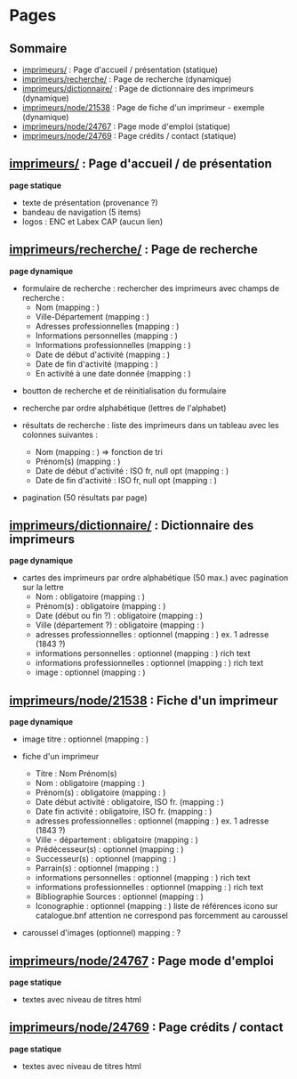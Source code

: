 # Pages

## Sommaire

- [imprimeurs/](#imprimeurs/) : Page d'accueil / présentation (statique)
- [imprimeurs/recherche/](#imprimeurs/recherche/) : Page de recherche (dynamique)
- [imprimeurs/dictionnaire/](#imprimeurs/dictionnaire/) : Page de dictionnaire des imprimeurs (dynamique)
- [imprimeurs/node/21538](#imprimeurs/node/21538) : Page de fiche d'un imprimeur - exemple (dynamique)
- [imprimeurs/node/24767](#imprimeurs/node/24767) : Page mode d'emploi (statique)
- [imprimeurs/node/24769](#imprimeurs/node/24769) : Page crédits / contact (statique)

## [imprimeurs/](http://elec.enc.sorbonne.fr/imprimeurs/) : Page d'accueil / de présentation

**page statique** 

- texte de présentation (provenance ?)
- bandeau de navigation (5 items)
- logos : ENC et Labex CAP (aucun lien)


## [imprimeurs/recherche/](http://elec.enc.sorbonne.fr/imprimeurs/recherche/) : Page de recherche

**page dynamique**

- formulaire de recherche : rechercher des imprimeurs avec champs de recherche : 
  - Nom (mapping : )
  - Ville-Département (mapping : )
  - Adresses professionnelles (mapping : )
  - Informations personnelles (mapping : )
  - Informations professionnelles (mapping : )
  - Date de début d'activité (mapping : )
  - Date de fin d'activité (mapping : )
  - En activité à une date donnée (mapping : )
+ boutton de recherche et de réinitialisation du formulaire

- recherche par ordre alphabétique (lettres de l'alphabet)

- résultats de recherche : liste des imprimeurs dans un tableau avec les colonnes suivantes :
  - Nom (mapping : ) => fonction de tri 
  - Prénom(s) (mapping : )
  - Date de début d'activité : ISO fr, null opt (mapping : )
  - Date de fin d'activité : ISO fr, null opt  (mapping : )

- pagination (50 résultats par page)

## [imprimeurs/dictionnaire/](http://elec.enc.sorbonne.fr/imprimeurs/dictionnaire/) : Dictionnaire des imprimeurs

**page dynamique**

- cartes des imprimeurs par ordre alphabétique (50 max.) avec pagination sur la lettre
  - Nom : obligatoire (mapping : )
  - Prénom(s) : obligatoire (mapping : )
  - Date (début ou fin ?) : obligatoire (mapping : )
  - Ville (département ?) : obligatoire (mapping : )
  - adresses professionnelles : optionnel (mapping : ) ex. 1 adresse (1843 ?)
  - informations personnelles : optionnel (mapping : )  rich text
  - informations professionnelles : optionnel (mapping : ) rich text
  - image : optionnel (mapping : )

## [imprimeurs/node/21538](http://elec.enc.sorbonne.fr/imprimeurs/node/21538) : Fiche d'un imprimeur

**page dynamique**

- image titre : optionnel (mapping : )

- fiche d'un imprimeur
  - Titre : Nom Prénom(s) 
  - Nom : obligatoire (mapping : )
  - Prénom(s) : obligatoire (mapping : )
  - Date début activité : obligatoire, ISO fr. (mapping : )
  - Date fin activité : obligatoire, ISO fr. (mapping : )
  - adresses professionnelles : optionnel (mapping : ) ex. 1 adresse (1843 ?)
  - Ville - département : obligatoire (mapping : )
  - Prédécesseur(s) : optionnel (mapping : )
  - Successeur(s) : optionnel (mapping : )
  - Parrain(s) : optionnel (mapping : )
  - informations personnelles : optionnel (mapping : ) rich text
  - informations professionnelles : optionnel (mapping : ) rich text
  - Bibliographie Sources : optionnel (mapping : )
  - Iconographie : optionnel (mapping : ) liste de références icono sur catalogue.bnf attention ne correspond pas forcemment au caroussel 

- caroussel d'images (optionnel) mapping : ?

## [imprimeurs/node/24767](http://elec.enc.sorbonne.fr/imprimeurs/node/24767) : Page mode d'emploi 

**page statique**

- textes avec niveau de titres html 

## [imprimeurs/node/24769](http://elec.enc.sorbonne.fr/imprimeurs/node/24769) : Page crédits / contact

**page statique**

- textes avec niveau de titres html
